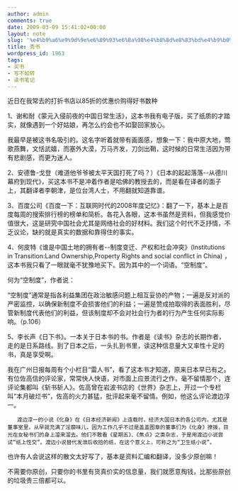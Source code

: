 ```yaml
---
author: admin
comments: true
date: 2009-03-09 15:41:02+00:00
layout: note
slug: '%e4%b9%a6%e9%9d%9e%e6%89%93%e6%8a%98%e4%b8%8d%e8%83%bd%e4%b9%b0%e4%b9%9f'
title: 秀书
wordpress_id: 1963
tags:
- 买书
- 写不如转
- 读书笔记
---
```


近日在我常去的打折书店以85折的优惠价购得好书数种

1、谢和耐《蒙元入侵前夜的中国日常生活》，这本书我有电子版，买了纸质的才踏实，就像遇到一个好姑娘，再怎么约会也不如娶回家放心。

我最早是被这书名吸引的。这名字听着就带有画面感，想象一下：我中原大地，莺歌燕舞，文恬武嬉，而塞外大漠，万马齐发，刀剑出鞘，这时候的日常生活因为带有悲剧感，而更为迷人。

2、安德鲁-戈登（难道他爷爷被太平天国打死了吗？）《日本的起起落落--从德川幕府到现代》，买这本书不是冲着作者是哈佛的教授去的，而是看在译者的面子上，其翻译者李朝津，是位台湾人士，不用翻就知道靠谱。

3、百度公司《百度一下：互联网时代的2008年度记忆》：翻了一下，基本上是百度每周的搜索排行榜的榜单和简析。各花入各眼，这本书虽然是资料，但我感觉价值很大，这是研究中国社会尤其是网络社会的好材料。我们这个时代不乏抒情，不乏议论，缺的就是真实的数据和靠得住的事实。

4、何皮特《谁是中国土地的拥有者--制度变迁、产权和社会冲突》(Institutions in Transition:Land Ownership,Property Rights and social conflict in China) ，这本书我只看了一眼就毫不犹豫地买下。因为其中的一个词语。“空制度”。

何为“空制度”，作者说：

“空制度”通常是指各利益集团在政治敏感问题上相互妥协的产物；一遍是反对派的严密监控，以确保新制度不会损害他们的利益；一遍是赞成拍取得的表面胜利，尽管新制度代表他们的利益，但该制度却不会对社会行为者的行为产生任何实际影响。（p.106）

5、李长声《日下书》。一本关于日本书的书。作者是《读书》杂志的长期作者，走的是日系路线。到了日本之后，一头扎到书里，读这种信息量大又率性十足的书，真是享受啊。

我在广州日报每周有个小栏目“雷人书”，看了这本书才知道，原来日本早已有之。有位佐高信的评论家，常常快人快语，对市面上应景流行之作，毫不留情那个，连评论集都叫《斩书斩人》。佐高曾在岩波书店的《世界》杂志上，开过一个专栏叫“本月破烂书”，佐高的火力甚猛，批评起来毫不留情。例如，他这么评论渡边淳一。

       渡边淳一的小说《化身》在《日本经济新闻》上连载时，经济大国日本的各公司内，尤其是董事室里，从早就充满了淫靡味儿，因为工作几乎不过是盖盖图章的董事们为《化身》撩拨，目光在女秘书们的身上溜来溜去。他们不敢看《星期五》、《焦点》之类杂志，于是用渡边小说尝试“纸上性交”。渡边小说替代发泄后收拾的纸，在这个意义上，可称之为“卫生纸小说”。

也许有人会说这样的散文太好写了，基本是资料汇编和翻译，没多少原创嘛！

不需要你原创，只要你的书里有货真价实的信息量，我们就愿意掏钱，比那些原创的垃圾贵三倍都可以。
